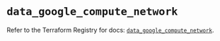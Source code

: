 # `data_google_compute_network`

Refer to the Terraform Registry for docs: [`data_google_compute_network`](https://registry.terraform.io/providers/hashicorp/google-beta/6.49.2/docs/data-sources/google_compute_network).
